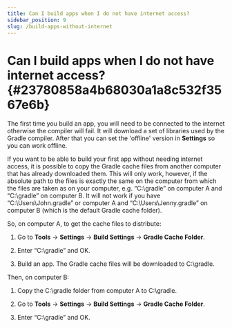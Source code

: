 ```yaml
---
title: Can I build apps when I do not have internet access?
sidebar_position: 9
slug: /build-apps-without-internet
---
```




# **Can I build apps when I do not have internet access?** {#23780858a4b68030a1a8c532f3567e6b}


The first time you build an app, you will need to be connected to the internet otherwise the compiler will fail. It will download a set of libraries used by the Gradle compiler. After that you can set the 'offline' version in **Settings** so you can work offline.


If you want to be able to build your first app without needing internet access, it is possible to copy the Gradle cache files from another computer that has already downloaded them. This will only work, however, if the absolute path to the files is exactly the same on the computer from which the files are taken as on your computer, e.g. “C:\gradle” on computer A and “C:\gradle” on computer B. It will not work if you have “C:\Users\John\.gradle” or computer A and “C:\Users\Jenny\.gradle” on computer B (which is the default Gradle cache folder).


So, on computer A, to get the cache files to distribute:


1. Go to **Tools** → **Settings** → **Build Settings** → **Gradle Cache Folder**.


2. Enter “C:\gradle” and OK.


3. Build an app. The Gradle cache files will be downloaded to C:\gradle.


Then, on computer B:


1. Copy the C:\gradle folder from computer A to C:\gradle.


2. Go to **Tools** → **Settings** → **Build Settings** → **Gradle Cache Folder**.


3. Enter “C:\gradle” and OK.

